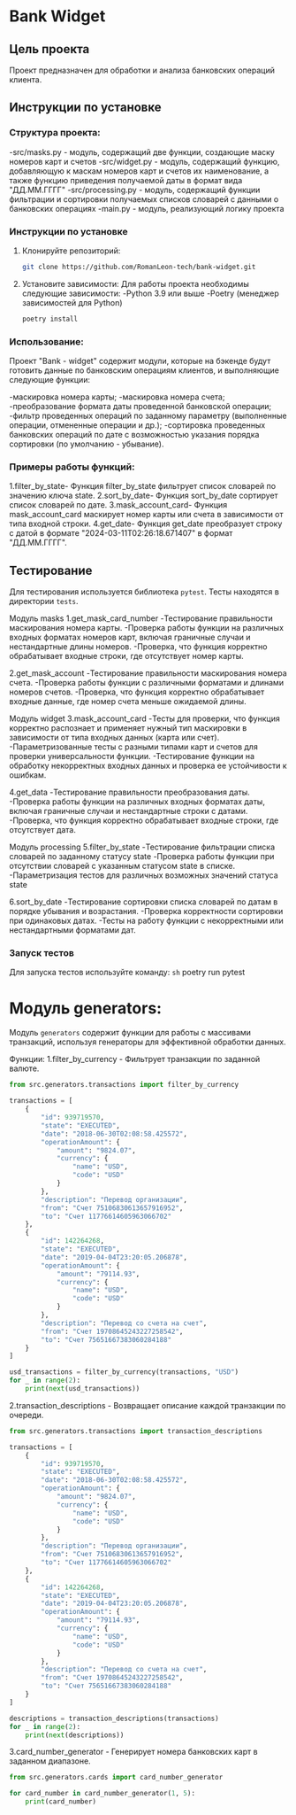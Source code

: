 # Bank Widget

## Цель проекта

Проект предназначен для обработки и анализа банковских операций клиента.

## Инструкции по установке
### Структура проекта:

-src/masks.py - модуль, содержащий две функции, 
создающие маску номеров карт и счетов
-src/widget.py - модуль, содержащий функцию, 
добавляющую к маскам номеров карт и счетов их наименование, 
а также функцию приведения получаемой даты в
формат вида "ДД.ММ.ГГГГ"
-src/processing.py - модуль, содержащий функции фильтрации
и сортировки получаемых списков словарей с данными 
о банковских операциях
-main.py - модуль, реализующий логику проекта

### Инструкции по установке

1. Клонируйте репозиторий:
   ```sh
   git clone https://github.com/RomanLeon-tech/bank-widget.git
2. Установите зависимости:
Для работы проекта необходимы следующие зависимости:
-Python 3.9 или выше
-Poetry (менеджер зависимостей для Python)
   ```sh
   poetry install

### Использование:

Проект "Bank - widget" содержит модули, которые 
на бэкенде будут готовить данные
по банковским операциям клиентов, 
и выполняющие следующие функции:

-маскировка номера карты;
-маскировка номера счета;
-преобразование формата даты 
проведенной банковской операции;
-фильтр проведенных операций по заданному параметру
(выполненные операции, отмененные операции и др.);
-сортировка проведенных банковских операций
по дате с возможностью указания порядка сортировки 
(по умолчанию - убывание).

### Примеры работы функций:

1.filter_by_state-
Функция filter_by_state фильтрует список словарей 
по значению ключа state.
2.sort_by_date-
Функция sort_by_date сортирует список словарей по дате.
3.mask_account_card-
Функция mask_account_card маскирует номер карты или счета
в зависимости от типа входной строки.
4.get_date-
Функция get_date преобразует строку с датой
в формате "2024-03-11T02:26:18.671407" в формат "ДД.ММ.ГГГГ".

## Тестирование

Для тестирования используется библиотека `pytest`. 
Тесты находятся в директории `tests`.

Модуль masks
1.get_mask_card_number
-Тестирование правильности маскирования номера карты.
-Проверка работы функции на различных входных форматах номеров карт, 
включая граничные случаи и нестандартные длины номеров.
-Проверка, что функция корректно обрабатывает входные строки, 
где отсутствует номер карты.

2.get_mask_account
-Тестирование правильности маскирования номера счета.
-Проверка работы функции с различными форматами и длинами номеров счетов.
-Проверка, что функция корректно обрабатывает входные данные, 
где номер счета меньше ожидаемой длины.

Модуль widget
3.mask_account_card
-Тесты для проверки, что функция корректно распознает и применяет 
нужный тип маскировки в зависимости от типа входных данных (карта или счет).
-Параметризованные тесты с разными типами карт и счетов 
для проверки универсальности функции.
-Тестирование функции на обработку некорректных входных 
данных и проверка ее устойчивости к ошибкам.

4.get_data
-Тестирование правильности преобразования даты.
-Проверка работы функции на различных входных форматах даты, 
включая граничные случаи и нестандартные строки с датами.
-Проверка, что функция корректно обрабатывает входные строки, 
где отсутствует дата.

Модуль processing
5.filter_by_state
-Тестирование фильтрации списка словарей по заданному статусу 
state
-Проверка работы функции при отсутствии словарей с указанным статусом 
state в списке.
-Параметризация тестов для различных возможных значений статуса
state
 
6.sort_by_date
-Тестирование сортировки списка словарей по датам в порядке убывания и возрастания.
-Проверка корректности сортировки при одинаковых датах.
-Тесты на работу функции с некорректными или нестандартными форматами дат.

### Запуск тестов
Для запуска тестов используйте команду:
   ```sh```
   poetry run pytest

# Модуль generators:

Модуль `generators` содержит функции для работы с массивами транзакций, 
используя генераторы для эффективной обработки данных.

Функции:
1.filter_by_currency - Фильтрует транзакции по заданной валюте.
```python
from src.generators.transactions import filter_by_currency

transactions = [
    {
        "id": 939719570,
        "state": "EXECUTED",
        "date": "2018-06-30T02:08:58.425572",
        "operationAmount": {
            "amount": "9824.07",
            "currency": {
                "name": "USD",
                "code": "USD"
            }
        },
        "description": "Перевод организации",
        "from": "Счет 75106830613657916952",
        "to": "Счет 11776614605963066702"
    },
    {
        "id": 142264268,
        "state": "EXECUTED",
        "date": "2019-04-04T23:20:05.206878",
        "operationAmount": {
            "amount": "79114.93",
            "currency": {
                "name": "USD",
                "code": "USD"
            }
        },
        "description": "Перевод со счета на счет",
        "from": "Счет 19708645243227258542",
        "to": "Счет 75651667383060284188"
    }
]

usd_transactions = filter_by_currency(transactions, "USD")
for _ in range(2):
    print(next(usd_transactions))
```
2.transaction_descriptions - Возвращает описание каждой транзакции по очереди.
```python
from src.generators.transactions import transaction_descriptions

transactions = [
    {
        "id": 939719570,
        "state": "EXECUTED",
        "date": "2018-06-30T02:08:58.425572",
        "operationAmount": {
            "amount": "9824.07",
            "currency": {
                "name": "USD",
                "code": "USD"
            }
        },
        "description": "Перевод организации",
        "from": "Счет 75106830613657916952",
        "to": "Счет 11776614605963066702"
    },
    {
        "id": 142264268,
        "state": "EXECUTED",
        "date": "2019-04-04T23:20:05.206878",
        "operationAmount": {
            "amount": "79114.93",
            "currency": {
                "name": "USD",
                "code": "USD"
            }
        },
        "description": "Перевод со счета на счет",
        "from": "Счет 19708645243227258542",
        "to": "Счет 75651667383060284188"
    }
]

descriptions = transaction_descriptions(transactions)
for _ in range(2):
    print(next(descriptions))
```
3.card_number_generator - Генерирует номера банковских карт в заданном диапазоне.
```python
from src.generators.cards import card_number_generator

for card_number in card_number_generator(1, 5):
    print(card_number)
```
